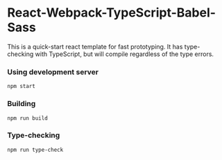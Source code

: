 # React-Webpack-TypeScript-Babel-Sass

This is a quick-start react template for fast prototyping. It has type-checking with TypeScript, but will compile regardless of the type errors.

### Using development server

```shell
npm start
```

### Building

```shell
npm run build
```

### Type-checking

```shell
npm run type-check
```
